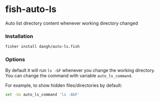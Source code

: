 # fish-auto-ls

Auto list directory content whenever working directory changed

### Installation

```sh
fisher install dangh/auto-ls.fish
```

### Options

By default it will run `ls -GF` whenever you change the working directory. You can change the command with variable `auto_ls_command`.

For example, to show hidden files/directories by default:

```sh
set -Ux auto_ls_command 'ls -AGF'
```
